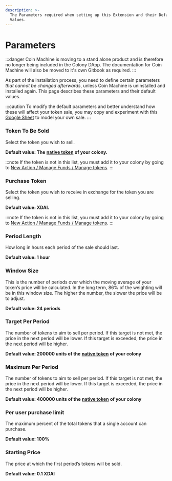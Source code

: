 ```yaml
---
description: >-
  The Parameters required when setting up this Extension and their Default
  Values.
---
```


# Parameters

:::danger
Coin Machine is moving to a stand alone product and is therefore no longer being included in the Colony DApp. The documentation for Coin Machine will also be moved to it's own Gitbook as required.
:::

As part of the installation process, you need to define certain parameters _that cannot be changed afterwards_, unless Coin Machine is uninstalled and installed again. This page describes these parameters and their default values.

:::caution
To modify the default parameters and better understand how these will affect your token sale, you may copy and experiment with this [Google Sheet](https://docs.google.com/spreadsheets/d/1ZCuFcwqI4S6ZK5OwTl1yN7AK8mjv5d\_V3g-\_kMen01Y/edit#gid=2013814210) to model your own sale.
:::

### Token To Be Sold

Select the token you wish to sell.

**Default value: The** [**native token**](../managing-funds/native-tokens.md) **of your colony.**

:::note
If the token is not in this list, you must add it to your colony by going to [New Action / Manage Funds / Manage tokens](../managing-funds/manage-tokens.md).
:::

### Purchase Token

Select the token you wish to receive in exchange for the token you are selling.

**Default value: XDAI.**

:::note
If the token is not in this list, you must add it to your colony by going to [New Action / Manage Funds / Manage tokens](../managing-funds/manage-tokens.md).
:::

### Period Length

How long in hours each period of the sale should last.

**Default value: 1 hour**

### Window Size

This is the number of periods over which the moving average of your token’s price will be calculated. In the long term, 86% of the weighting will be in this window size. The higher the number, the slower the price will be to adjust.

**Default value: 24 periods**

### Target Per Period

The number of tokens to aim to sell per period. If this target is not met, the price in the next period will be lower. If this target is exceeded, the price in the next period will be higher.

**Default value: 200000 units of the** [**native token**](../managing-funds/native-tokens.md) **of your colony**

### Maximum Per Period

The number of tokens to aim to sell per period. If this target is not met, the price in the next period will be lower. If this target is exceeded, the price in the next period will be higher.

**Default value: 400000 units of the** [**native token**](../managing-funds/native-tokens.md) **of your colony**

### Per user purchase limit

The maximum percent of the total tokens that a single account can purchase.

**Default value: 100%**

### Starting Price

The price at which the first period’s tokens will be sold.

**Default value: 0.1 XDAI**

